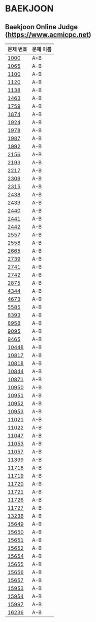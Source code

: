 BAEKJOON
==========

Baekjoon Online Judge (https://www.acmicpc.net)
----------
| 문제 번호 | 문제 이름 | 
| --- | --- |
| [1000](https://www.acmicpc.net/problem/1000) | A+B | 
| [1065](https://www.acmicpc.net/problem/1065) | A-B |
| [1100](https://www.acmicpc.net/problem/1100) | A-B |
| [1120](https://www.acmicpc.net/problem/1120) | A-B |
| [1138](https://www.acmicpc.net/problem/1138) | A-B |
| [1463](https://www.acmicpc.net/problem/1463) | A-B |
| [1759](https://www.acmicpc.net/problem/1759) | A-B |
| [1874](https://www.acmicpc.net/problem/1874) | A-B |
| [1924](https://www.acmicpc.net/problem/1924) | A-B |
| [1978](https://www.acmicpc.net/problem/1978) | A-B |
| [1987](https://www.acmicpc.net/problem/1987) | A-B |
| [1992](https://www.acmicpc.net/problem/1992) | A-B |
| [2156](https://www.acmicpc.net/problem/2156) | A-B |
| [2193](https://www.acmicpc.net/problem/2193) | A-B |
| [2217](https://www.acmicpc.net/problem/2217) | A-B |
| [2309](https://www.acmicpc.net/problem/2309) | A-B |
| [2315](https://www.acmicpc.net/problem/2315) | A-B |
| [2438](https://www.acmicpc.net/problem/2438) | A-B |
| [2439](https://www.acmicpc.net/problem/2439) | A-B |
| [2440](https://www.acmicpc.net/problem/1001) | A-B |
| [2441](https://www.acmicpc.net/problem/1001) | A-B |
| [2442](https://www.acmicpc.net/problem/1001) | A-B |
| [2557](https://www.acmicpc.net/problem/1001) | A-B |
| [2558](https://www.acmicpc.net/problem/1001) | A-B |
| [2665](https://www.acmicpc.net/problem/1001) | A-B |
| [2739](https://www.acmicpc.net/problem/1001) | A-B |
| [2741](https://www.acmicpc.net/problem/1001) | A-B |
| [2742](https://www.acmicpc.net/problem/1001) | A-B |
| [2875](https://www.acmicpc.net/problem/1001) | A-B |
| [4344 ](https://www.acmicpc.net/problem/1001) | A-B |
| [4673 ](https://www.acmicpc.net/problem/1001) | A-B |
| [5585 ](https://www.acmicpc.net/problem/1001) | A-B |
| [8393 ](https://www.acmicpc.net/problem/1001) | A-B |
| [8958 ](https://www.acmicpc.net/problem/1001) | A-B |
| [9095 ](https://www.acmicpc.net/problem/1001) | A-B |
| [9465 ](https://www.acmicpc.net/problem/1001) | A-B |
| [10448](https://www.acmicpc.net/problem/1001) | A-B |
| [10817](https://www.acmicpc.net/problem/1001) | A-B |
| [10818](https://www.acmicpc.net/problem/1001) | A-B |
| [10844](https://www.acmicpc.net/problem/1001) | A-B |
| [10871](https://www.acmicpc.net/problem/1001) | A-B |
| [10950](https://www.acmicpc.net/problem/1001) | A-B |
| [10951](https://www.acmicpc.net/problem/1001) | A-B |
| [10952](https://www.acmicpc.net/problem/1001) | A-B |
| [10953](https://www.acmicpc.net/problem/1001) | A-B |
| [11021](https://www.acmicpc.net/problem/1001) | A-B |
| [11022](https://www.acmicpc.net/problem/1001) | A-B |
| [11047](https://www.acmicpc.net/problem/1001) | A-B |
| [11053](https://www.acmicpc.net/problem/1001) | A-B |
| [11057](https://www.acmicpc.net/problem/1001) | A-B |
| [11399](https://www.acmicpc.net/problem/1001) | A-B |
| [11718](https://www.acmicpc.net/problem/1001) | A-B |
| [11719](https://www.acmicpc.net/problem/1001) | A-B |
| [11720](https://www.acmicpc.net/problem/1001) | A-B |
| [11721](https://www.acmicpc.net/problem/1001) | A-B |
| [11726](https://www.acmicpc.net/problem/1001) | A-B |
| [11727](https://www.acmicpc.net/problem/1001) | A-B |
| [13236](https://www.acmicpc.net/problem/1001) | A-B |
| [15649](https://www.acmicpc.net/problem/1001) | A-B |
| [15650](https://www.acmicpc.net/problem/1001) | A-B |
| [15651](https://www.acmicpc.net/problem/1001) | A-B |
| [15652](https://www.acmicpc.net/problem/1001) | A-B |
| [15654](https://www.acmicpc.net/problem/1001) | A-B |
| [15655](https://www.acmicpc.net/problem/1001) | A-B |
| [15656](https://www.acmicpc.net/problem/1001) | A-B |
| [15657](https://www.acmicpc.net/problem/1001) | A-B |
| [15953](https://www.acmicpc.net/problem/1001) | A-B |
| [15954](https://www.acmicpc.net/problem/1001) | A-B |
| [15997](https://www.acmicpc.net/problem/1001) | A-B |
| [16236](https://www.acmicpc.net/problem/1001) | A-B |


